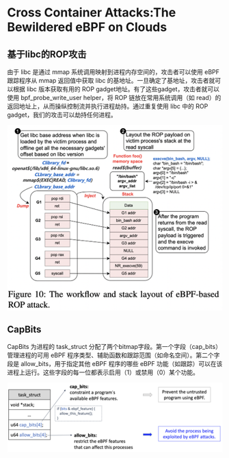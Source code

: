# Cross Container Attacks:The Bewildered eBPF on Clouds





## 基于libc的ROP攻击

由于 libc 是通过 mmap 系统调用映射到进程内存空间的，攻击者可以使用 eBPF 跟踪程序从 mmap 返回值中获取 libc 的基地址。一旦确定了基地址，攻击者就可以根据 libc 版本获取有用的 ROP gadget地址。有了这些gadget，攻击者就可以使用 bpf_probe_write_user helper，将 ROP 链放在常用系统调用（如 read）的返回地址上，从而操纵控制流并执行进程劫持。通过重复使用 libc 中的 ROP gadget，我们的攻击可以劫持任何进程。

![image-20240308160341984](README.assets/image-20240308160341984.png)



## CapBits

CapBits 为进程的 task_struct 分配了两个bitmap字段。第一个字段（cap_bits）管理进程的可用 eBPF 程序类型、辅助函数和跟踪范围（如命名空间）。第二个字段是 allow_bits，用于指定其他 eBPF 程序的哪些 eBPF 功能（如跟踪）可以在该进程上运行。这些字段的每一位都表示启用（1）或禁用（0）某个功能。

![image-20240308193842277](README.assets/image-20240308193842277.png)